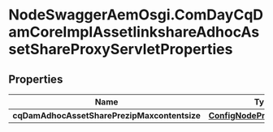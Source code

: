 # NodeSwaggerAemOsgi.ComDayCqDamCoreImplAssetlinkshareAdhocAssetShareProxyServletProperties

## Properties

Name | Type | Description | Notes
------------ | ------------- | ------------- | -------------
**cqDamAdhocAssetSharePrezipMaxcontentsize** | [**ConfigNodePropertyInteger**](ConfigNodePropertyInteger.md) |  | [optional] 


